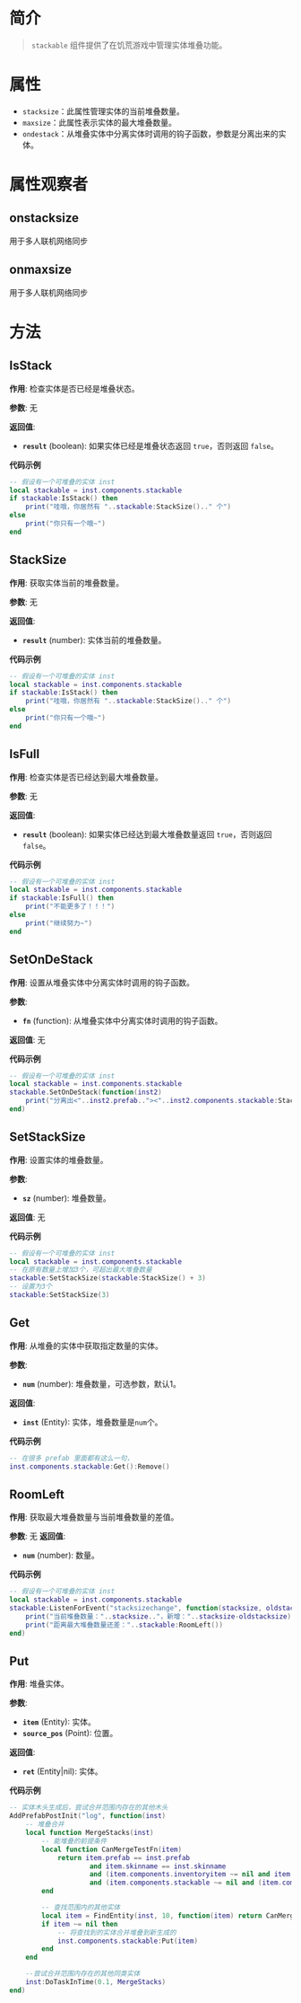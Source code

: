 
# 简介
>`stackable` 组件提供了在饥荒游戏中管理实体堆叠功能。

# 属性

- `stacksize`：此属性管理实体的当前堆叠数量。
- `maxsize`：此属性表示实体的最大堆叠数量。
- `ondestack`：从堆叠实体中分离实体时调用的钩子函数，参数是分离出来的实体。

# 属性观察者

## onstacksize
用于多人联机网络同步

## onmaxsize
用于多人联机网络同步

# 方法

## IsStack

**作用**: 检查实体是否已经是堆叠状态。

**参数**: 无

**返回值**:
- **`result`** (boolean): 如果实体已经是堆叠状态返回 `true`，否则返回 `false`。

**代码示例**
```lua
-- 假设有一个可堆叠的实体 inst
local stackable = inst.components.stackable
if stackable:IsStack() then
    print("哇哦，你居然有 "..stackable:StackSize().." 个")
else
    print("你只有一个哦~")
end
```

## StackSize

**作用**: 获取实体当前的堆叠数量。

**参数**: 无

**返回值**:
- **`result`** (number): 实体当前的堆叠数量。

**代码示例**
```lua
-- 假设有一个可堆叠的实体 inst
local stackable = inst.components.stackable
if stackable:IsStack() then
    print("哇哦，你居然有 "..stackable:StackSize().." 个")
else
    print("你只有一个哦~")
end
```

## IsFull

**作用**: 检查实体是否已经达到最大堆叠数量。

**参数**: 无

**返回值**:
- **`result`** (boolean): 如果实体已经达到最大堆叠数量返回 `true`，否则返回 `false`。

**代码示例**
```lua
-- 假设有一个可堆叠的实体 inst
local stackable = inst.components.stackable
if stackable:IsFull() then
    print("不能更多了！！！")
else
    print("继续努力~")
end
```

## SetOnDeStack

**作用**: 设置从堆叠实体中分离实体时调用的钩子函数。

**参数**:
- **`fn`** (function): 从堆叠实体中分离实体时调用的钩子函数。

**返回值**: 无

**代码示例**
```lua
-- 假设有一个可堆叠的实体 inst
local stackable = inst.components.stackable
stackable.SetOnDeStack(function(inst2)
    print("分离出<"..inst2.prefab.."><"..inst2.components.stackable:StackSize()..">个")
end)
```

## SetStackSize

**作用**: 设置实体的堆叠数量。

**参数**:
- **`sz`** (number): 堆叠数量。

**返回值**: 无

**代码示例**
```lua
-- 假设有一个可堆叠的实体 inst
local stackable = inst.components.stackable
-- 在原有数量上增加3个，可超出最大堆叠数量
stackable:SetStackSize(stackable:StackSize() + 3)
-- 设置为3个
stackable:SetStackSize(3)
```

## Get

**作用**: 从堆叠的实体中获取指定数量的实体。

**参数**:
- **`num`** (number): 堆叠数量，可选参数，默认1。

**返回值**: 
- **`inst`** (Entity): 实体，堆叠数量是`num`个。

**代码示例**
```lua
-- 在很多 prefab 里面都有这么一句，
inst.components.stackable:Get():Remove()

```

## RoomLeft

**作用**: 获取最大堆叠数量与当前堆叠数量的差值。

**参数**: 无
**返回值**:
- **`num`** (number): 数量。

**代码示例**
```lua
-- 假设有一个可堆叠的实体 inst
local stackable = inst.components.stackable
stackable:ListenForEvent("stacksizechange", function(stacksize, oldstacksize)
    print("当前堆叠数量："..stacksize.."，新增："..stacksize-oldstacksize)
    print("距离最大堆叠数量还差："..stackable:RoomLeft())
end)
```

## Put

**作用**: 堆叠实体。

**参数**: 
- **`item`** (Entity): 实体。
- **`source_pos`** (Point): 位置。

**返回值**:
- **`ret`** (Entity|nil): 实体。

**代码示例**
```lua
-- 实体木头生成后，尝试合并范围内存在的其他木头
AddPrefabPostInit("log", function(inst)
    -- 堆叠合并
    local function MergeStacks(inst)
        -- 能堆叠的前提条件
        local function CanMergeTestFn(item)
            return item.prefab == inst.prefab
                    and item.skinname == inst.skinname
                    and (item.components.inventoryitem ~= nil and item.components.inventoryitem.is_landed)
                    and (item.components.stackable ~= nil and (item.components.stackable:RoomLeft() >= inst.components.stackable:StackSize()))
        end

        -- 查找范围内的其他实体
        local item = FindEntity(inst, 10, function(item) return CanMergeTestFn(item) end)
        if item ~= nil then
            -- 将查找到的实体合并堆叠到新生成的
            inst.components.stackable:Put(item)
        end
    end

    --尝试合并范围内存在的其他同类实体
    inst:DoTaskInTime(0.1, MergeStacks)
end)
```
